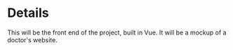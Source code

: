 # Details     

This will be the front end of the project, built in Vue. It will be a mockup of a doctor's website.
